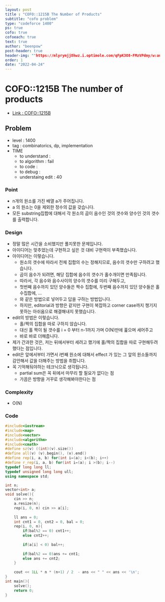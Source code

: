 ```yaml
---
layout: post
title : "COFO::1215B The Number of Products"
subtitle: "cofo problem"
type: "codeforce 1400"
ps: true
cofo: true
cofoeach: true
text: true
author: "beenpow"
post-header: true
header-img: ""https://mlyrymjj8hwz.i.optimole.com/qFpK3O8-FMzVPdmy/w:auto/h:auto/q:auto/https://goodness-exchange.com/wp-content/uploads/2021/09/39089535924_99832d7740_k-1.jpg
order: 1
date: "2022-04-24"
---
```

# COFO::1215B The number of products
- [Link : COFO::1215B](https://codeforces.com/problemset/problem/1215/B)


## Problem 

- level : 1400
- tag : combinatorics, dp, implementation
- TIME
  - to understand    : 
  - to algorithm     : fail
  - to code          :
  - to debug         :
  - understaing edit : 40

### Point
- n개의 원소를 가진 배열 a가 주어집니다.
- a 의 원소는 0을 제외한 정수의 값을 갖습니다.
- 모든 substring집합에 대해서 각 원소의 곱이 음수인 것의 갯수와 양수인 것의 갯수를 출력합니다.

### Design
- 정말 많은 시간을 소비했지만 풀지못한 문제입니다.
- 아이디어는 맞추었는데 구현하고 싶은 것 대비 구현력이 부족했습니다.
- 아이디어는 이렇습니다.
  - 원소의 갯수에 따라서 전체 집합의 수는 정해지므로, 음수의 갯수만 구하려고 했습니다.
  - 곱이 음수가 되려면, 해당 집합에 음수의 갯수가 홀수개이면 만족됩니다.
  - 따라서, 각 음수와 음수사이의 양수의 갯수를 미리 구해두고,
  - 첫번째 음수까지 있던 양수들은 짝수 집합에, 두번째 음수까지 있던 양수들은 홀수집합에, ...
  - 와 같은 방법으로 넣어두고 답을 구하는 방법입니다.
  - 하지만, editorial과 방향은 같지만 구현이 복잡하고 corner case까지 챙기지 못하는 아쉬움으로 해결해내지 못했습니다.
- edit의 방법은 이렇습니다.
  - 홀/짝의 집합을 따로 구하지 않습니다.
  - 대신 홀 짝이 될 갯수를 i = 0 부터 n-1까지 가며 O(N)만에 훑으며 세어주고
  - 바로 바로 더해줍니다.
- 제가 간과한 것은, 저는 뒤에서부터 세려고 했기에 홀/짝의 집합을 따로 구현해두려했다는 점입니다.
- edit은 앞에서부터 가면서 i번째 원소에 대해서 effect 가 있는 그 앞의 원소들까지 감안해서 값을 더해주는 방법을 취합니다.
- 꼭 기억해둬야하는 테크닉으로 생각됩니다.
  - partial sum은 꼭 뒤에서 마무리 할 필요가 없다는 점
  - 가끔은 방향을 거꾸로 생각해봐야한다는 점

### Complexity
- O(N)

### Code

```cpp
#include<iostream>
#include<map>
#include<vector>
#include<algorithm>
#include<cmath>
#define sz(v) ((int)(v).size())
#define all(v) (v).begin(), (v).end()
#define rep(i, a, b) for(int i=(a); i<(b); i++)
#define r_rep(i, a, b) for(int i=(a); i >(b); i--)
typedef long long ll;
typedef unsigned long long ull;
using namespace std;

int n;
vector<int> a;
void solve(){
    cin >> n;
    a.resize(n);
    rep(i, 0, n) cin >> a[i];
    
    ll ans = 0;
    int cnt1 = 0, cnt2 = 0, bal = 0;
    rep(i, 0, n){
        if(bal%2 == 0) cnt1++;
        else cnt2++;
        
        if(a[i] < 0) bal++;
        
        if(bal%2 == 0)ans += cnt1;
        else ans += cnt2;
    }
    
    cout << 1LL * n * (n+1) / 2  - ans << " " << ans << '\n';
}
int main(){
    solve();
    return 0;
}
```
